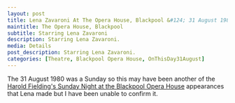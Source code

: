 ```yaml
---
layout: post
title: Lena Zavaroni At The Opera House, Blackpool &#124; 31 August 1980
maintitle: The Opera House, Blackpool
subtitle: Starring Lena Zavaroni
description: Starring Lena Zavaroni.
media: Details
post_description: Starring Lena Zavaroni.
categories: [Theatre, Blackpool Opera House, OnThisDay31August]
---
```


The 31 August 1980 was a Sunday so this may have been another of the <a href="https://fanzoflenazavaroni.github.io/categories/#Harold%20Fielding">Harold Fielding's Sunday Night at the Blackpool Opera House</a> appearances that Lena made but I have been unable to confirm it.
